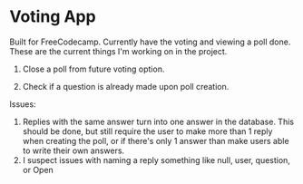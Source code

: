 # Voting App

Built for FreeCodecamp. Currently have the voting and viewing a poll done. These are the current things I'm working on in the project. 



1. Close a poll from future voting option.

2. Check if a question is already made upon poll creation. 

Issues:
1. Replies with the same answer turn into one answer in the database. This should be done, but still require the user to make more than 1 reply when creating the poll, or if there's only 1 answer than make users able to write their own answers.
2. I suspect issues with  naming a reply something like null, user, question, or Open